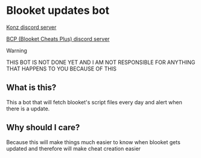 # Blooket updates bot
[Konz discord server](https://discord.gg/jHjGrrdXP6)

[BCP (Blooket Cheats Plus) discord server](https://discord.gg/8A6J234n7v)

> [!WARNING]
> THIS BOT IS NOT DONE YET AND I AM NOT RESPONSIBLE FOR ANYTHING THAT HAPPENS TO YOU BECAUSE OF THIS

## What is this?
This a bot that will fetch blooket's script files every day and alert when there is a update.
## Why should I care?
Because this will make things much easier to know when blooket gets updated and therefore will make cheat creation easier
